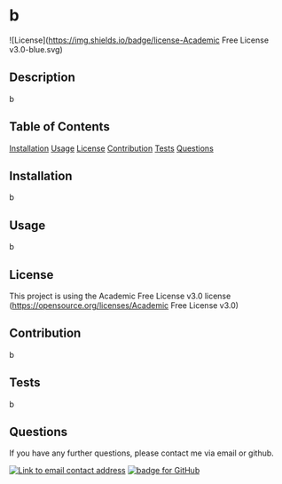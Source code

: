 
  # b
  ![License](https://img.shields.io/badge/license-Academic Free License v3.0-blue.svg)

  ## Description
  b

  ## Table of Contents
  [Installation](#Installation)
  [Usage](#Usage)
  [License](#License)
  [Contribution](#Contribution)
  [Tests](#Tests)
  [Questions](#Questions)

  ## Installation
  b
  
  ## Usage
  b
  
  ## License
  This project is using the Academic Free License v3.0 license
  (https://opensource.org/licenses/Academic Free License v3.0)
  
  ## Contribution 
  b
  
  ## Tests
  b
  
  ## Questions
  If you have any further questions, please contact me via email or github.

  <a href="mailto:b"><img alt="Link to email contact address" src="https://img.shields.io/badge/Gmail-D14836?style=for-the-badge&logo=gmail&logoColor=white"/></a>  <a href="https://github.com/b"><img alt="badge for GitHub" src="https://img.shields.io/badge/github-%23121011.svg?style=for-the-badge&logo=github&logoColor=white" target="_blank" /></a>
  

  